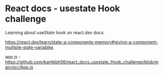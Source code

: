 # React docs - usestate Hook challenge


Learning about useState hook on react.dev docs.


https://react.dev/learn/state-a-components-memory#giving-a-component-multiple-state-variables


app.js - https://github.com/kartikbh56/react_docs_usestate_Hook_challenge/blob/main/src/App.js

